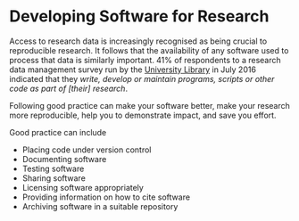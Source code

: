 # Developing Software for Research

Access to research data is increasingly recognised as being crucial to reproducible research. It follows that the availability of any software used to process that data is similarly important. 41% of respondents to a research data management survey run by the [University Library](https://www.st-andrews.ac.uk/library/) in July 2016 indicated that they *write, develop or maintain programs, scripts or other code as part of *[their]* research*.

Following good practice can make your software better, make your research more reproducible, help you to demonstrate impact, and save you effort.

Good practice can include
- Placing code under version control
- Documenting software
- Testing software
- Sharing software
- Licensing software appropriately
- Providing information on how to cite software
- Archiving software in a suitable repository
